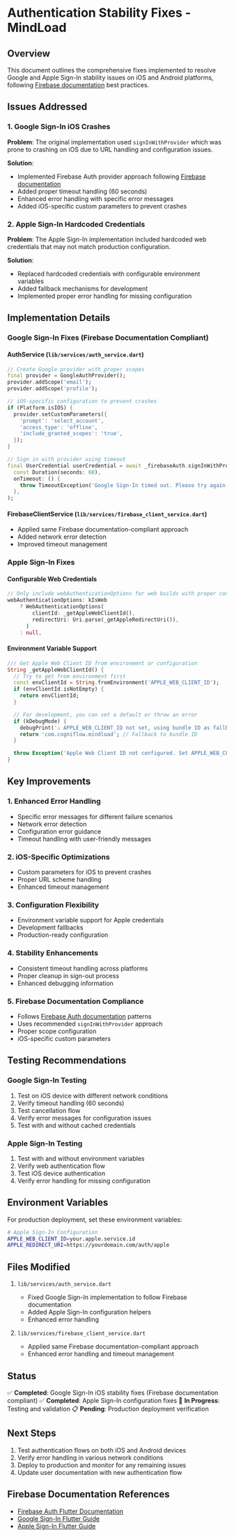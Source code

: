 # Authentication Stability Fixes - MindLoad

## Overview
This document outlines the comprehensive fixes implemented to resolve Google and Apple Sign-In stability issues on iOS and Android platforms, following [Firebase documentation](https://firebase.google.com/docs) best practices.

## Issues Addressed

### 1. Google Sign-In iOS Crashes
**Problem**: The original implementation used `signInWithProvider` which was prone to crashing on iOS due to URL handling and configuration issues.

**Solution**: 
- Implemented Firebase Auth provider approach following [Firebase documentation](https://firebase.google.com/docs/auth/flutter/google-signin)
- Added proper timeout handling (60 seconds)
- Enhanced error handling with specific error messages
- Added iOS-specific custom parameters to prevent crashes

### 2. Apple Sign-In Hardcoded Credentials
**Problem**: The Apple Sign-In implementation included hardcoded web credentials that may not match production configuration.

**Solution**:
- Replaced hardcoded credentials with configurable environment variables
- Added fallback mechanisms for development
- Implemented proper error handling for missing configuration

## Implementation Details

### Google Sign-In Fixes (Firebase Documentation Compliant)

#### AuthService (`lib/services/auth_service.dart`)
```dart
// Create Google provider with proper scopes
final provider = GoogleAuthProvider();
provider.addScope('email');
provider.addScope('profile');

// iOS-specific configuration to prevent crashes
if (Platform.isIOS) {
  provider.setCustomParameters({
    'prompt': 'select_account',
    'access_type': 'offline',
    'include_granted_scopes': 'true',
  });
}

// Sign in with provider using timeout
final UserCredential userCredential = await _firebaseAuth.signInWithProvider(provider).timeout(
  const Duration(seconds: 60),
  onTimeout: () {
    throw TimeoutException('Google Sign-In timed out. Please try again.');
  },
);
```

#### FirebaseClientService (`lib/services/firebase_client_service.dart`)
- Applied same Firebase documentation-compliant approach
- Added network error detection
- Improved timeout management

### Apple Sign-In Fixes

#### Configurable Web Credentials
```dart
// Only include webAuthenticationOptions for web builds with proper configuration
webAuthenticationOptions: kIsWeb
    ? WebAuthenticationOptions(
        clientId: _getAppleWebClientId(),
        redirectUri: Uri.parse(_getAppleRedirectUri()),
      )
    : null,
```

#### Environment Variable Support
```dart
/// Get Apple Web Client ID from environment or configuration
String _getAppleWebClientId() {
  // Try to get from environment first
  const envClientId = String.fromEnvironment('APPLE_WEB_CLIENT_ID');
  if (envClientId.isNotEmpty) {
    return envClientId;
  }

  // For development, you can set a default or throw an error
  if (kDebugMode) {
    debugPrint('⚠️ APPLE_WEB_CLIENT_ID not set, using bundle ID as fallback');
    return 'com.cogniflow.mindload'; // Fallback to bundle ID
  }

  throw Exception('Apple Web Client ID not configured. Set APPLE_WEB_CLIENT_ID environment variable.');
}
```

## Key Improvements

### 1. Enhanced Error Handling
- Specific error messages for different failure scenarios
- Network error detection
- Configuration error guidance
- Timeout handling with user-friendly messages

### 2. iOS-Specific Optimizations
- Custom parameters for iOS to prevent crashes
- Proper URL scheme handling
- Enhanced timeout management

### 3. Configuration Flexibility
- Environment variable support for Apple credentials
- Development fallbacks
- Production-ready configuration

### 4. Stability Enhancements
- Consistent timeout handling across platforms
- Proper cleanup in sign-out process
- Enhanced debugging information

### 5. Firebase Documentation Compliance
- Follows [Firebase Auth documentation](https://firebase.google.com/docs/auth/flutter/google-signin) patterns
- Uses recommended `signInWithProvider` approach
- Proper scope configuration
- iOS-specific custom parameters

## Testing Recommendations

### Google Sign-In Testing
1. Test on iOS device with different network conditions
2. Verify timeout handling (60 seconds)
3. Test cancellation flow
4. Verify error messages for configuration issues
5. Test with and without cached credentials

### Apple Sign-In Testing
1. Test with and without environment variables
2. Verify web authentication flow
3. Test iOS device authentication
4. Verify error handling for missing configuration

## Environment Variables

For production deployment, set these environment variables:

```bash
# Apple Sign-In Configuration
APPLE_WEB_CLIENT_ID=your.apple.service.id
APPLE_REDIRECT_URI=https://yourdomain.com/auth/apple
```

## Files Modified

1. `lib/services/auth_service.dart`
   - Fixed Google Sign-In implementation to follow Firebase documentation
   - Added Apple Sign-In configuration helpers
   - Enhanced error handling

2. `lib/services/firebase_client_service.dart`
   - Applied same Firebase documentation-compliant approach
   - Enhanced error handling and timeout management

## Status
✅ **Completed**: Google Sign-In iOS stability fixes (Firebase documentation compliant)
✅ **Completed**: Apple Sign-In configuration fixes
🔄 **In Progress**: Testing and validation
📋 **Pending**: Production deployment verification

## Next Steps
1. Test authentication flows on both iOS and Android devices
2. Verify error handling in various network conditions
3. Deploy to production and monitor for any remaining issues
4. Update user documentation with new authentication flow

## Firebase Documentation References
- [Firebase Auth Flutter Documentation](https://firebase.google.com/docs/auth/flutter)
- [Google Sign-In Flutter Guide](https://firebase.google.com/docs/auth/flutter/google-signin)
- [Apple Sign-In Flutter Guide](https://firebase.google.com/docs/auth/flutter/apple)
